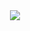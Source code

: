 <div align="center"> <img src="https://metrics.lecoq.io/sun0225SUN?template=classic&config.timezone=Asia%2FShanghai"> </div>

<!--
**Symb0x76/Symb0x76** is a ✨ _special_ ✨ repository because its `README.md` (this file) appears on your GitHub profile.

Here are some ideas to get you started:

- 🔭 I’m currently working on ...
- 🌱 I’m currently learning ...
- 👯 I’m looking to collaborate on ...
- 🤔 I’m looking for help with ...
- 💬 Ask me about ...
- 📫 How to reach me: ...
- 😄 Pronouns: ...
- ⚡ Fun fact: ...
-->
